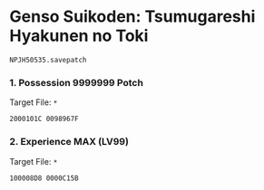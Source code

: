 #  Genso Suikoden: Tsumugareshi Hyakunen no Toki

`NPJH50535.savepatch`

### 1. Possession 9999999 Potch

Target File: `*`

```
2000101C 0098967F
```

### 2. Experience MAX (LV99)

Target File: `*`

```
100008D8 0000C15B
```

